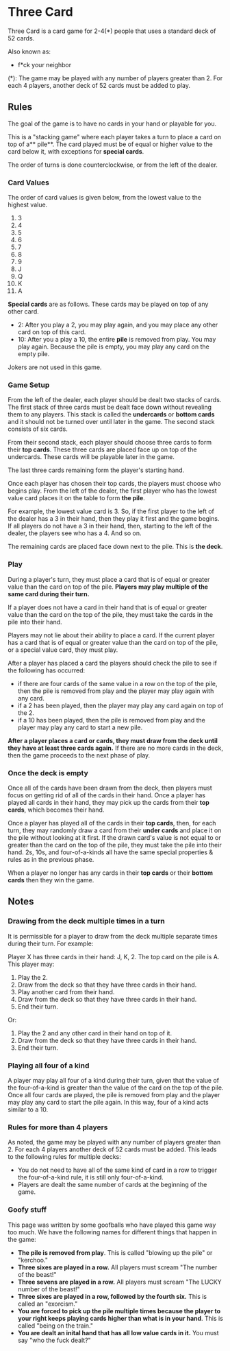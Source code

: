 # Three Card
Three Card is a card game for 2-4(\*) people that uses a standard deck of 52
cards. 

Also known as:
- f\*ck your neighbor

(\*): The game may be played with any number of players greater than 2. For each
4 players, another deck of 52 cards must be added to play.

## Rules
The goal of the game is to have no cards in your hand or playable for you.

This is a "stacking game" where each player takes a turn to place a card on top
of a** pile**. The card played must be of equal or higher value to the card below it, with
exceptions for **special cards**.

The order of turns is done counterclockwise, or from the left of the dealer.

### Card Values

The order of card values is given below, from the lowest value to the highest
value.
1. 3
2. 4
3. 5
4. 6
5. 7
6. 8
7. 9
8. J
9. Q
10. K
11. A

**Special cards** are as follows. These cards may be played on top of any other
card.

- 2: After you play a 2, you may play again, and you may place any other card on
  top of this card.
- 10: After you a play a 10, the entire **pile** is removed from play. You may
  play again. Because the pile is empty, you may play any card on the empty
  pile.

Jokers are not used in this game.

### Game Setup

From the left of the dealer, each player should be dealt two stacks of cards.
The first stack of three cards must be dealt face down without revealing them to
any players. This stack is called the **undercards** or **bottom cards** and it should not be turned over until later in the game.
The second stack consists of six cards.

From their second stack, each player should choose three cards to form their **top
cards**. These three cards are placed face up on top of the undercards. These
cards will be playable later in the game.

The last three cards remaining form the player's starting hand.

Once each player has chosen their top cards, the players must choose who begins
play. From the left of the dealer, the first player who has the lowest value
card places it on the table to form **the pile**.

For example, the lowest value card is 3. So, if the first player to the left of
the dealer has a 3 in their hand, then they play it first and the game begins.
If all players do not have a 3 in their hand, then, starting to the left of the
dealer, the players see who has a 4. And so on.

The remaining cards are placed face down next to the pile. This is **the deck**.

### Play

During a player's turn, they must place a card that is of equal or greater value
than the card on top of the pile. **Players may play multiple of the same card
during their turn.**

If a player does not have a card in their hand that is of equal or greater value
than the card on the top of the pile, they must take the cards in the pile into
their hand.

Players may not lie about their ability to place a card. If the current player
has a card that is of equal or greater value than the card on top of the pile,
or a special value card, they must play.

After a player has placed a card the players should check the pile to see if the
following has occurred:
- if there are four cards of the same value in a row on the top of the pile,
  then the pile is removed from play and the player may play again with any card.
- if a 2 has been played, then the player may play any card again on top of the
  2.
- if a 10 has been played, then the pile is removed from play and the player may
  play any card to start a new pile.

**After a player places a card or cards, they must draw from the deck until they
have at least three cards again.** If there are no more cards in the deck, then
the game proceeds to the next phase of play.

### Once the deck is empty

Once all of the cards have been drawn from the deck, then players must focus on
getting rid of all of the cards in their hand. Once a player has played all
cards in their hand, they may pick up the cards from their **top cards**, which
becomes their hand.

Once a player has played all of the cards in their **top cards**, then, for each
turn, they may randomly draw a card from their **under cards** and place it on the
pile without looking at it first. If the drawn card's value is not equal to or
greater than the card on the top of the pile, they must take the pile into their
hand. 2s, 10s, and four-of-a-kinds all have the same special properties & rules
as in the previous phase.

When a player no longer has any cards in their **top cards** or their **bottom cards**
then they win the game.

## Notes

### Drawing from the deck multiple times in a turn

It is permissible for a player to draw from the deck multiple separate times
during their turn. For example:

Player X has three cards in their hand: J, K, 2. The top card on the pile is A.
This player may:

1. Play the 2.
2. Draw from the deck so that they have three cards in their hand.
3. Play another card from their hand.
4. Draw from the deck so that they have three cards in their hand.
5. End their turn.

Or:

1. Play the 2 and any other card in their hand on top of it.
2. Draw from the deck so that they have three cards in their hand.
3. End their turn.

### Playing all four of a kind

A player may play all four of a kind during their turn, given that the value of
the four-of-a-kind is greater than the value of the card on the top of the pile. Once all
four cards are played, the pile is removed from play and the player may play
any card to start the pile again. In this way, four of a kind acts similar to a
10.

### Rules for more than 4 players

As noted, the game may be played with any number of players greater than 2. For
each 4 players another deck of 52 cards must be added. This leads to the
following rules for multiple decks:
- You do not need to have all of the same kind of card in a row to trigger the
  four-of-a-kind rule, it is still only four-of-a-kind.
- Players are dealt the same number of cards at the beginning of the game.

### Goofy stuff

This page was written by some goofballs who have played this game way too much.
We have the following names for different things that happen in the game:

- **The pile is removed from play**. This is called "blowing up the pile" or
  "kerchoo."
- **Three sixes are played in a row.** All players must scream "The number of the
  beast!"
- **Three sevens are played in a row.** All players must scream "The LUCKY number of the
  beast!"
- **Three sixes are played in a row, followed by the fourth six.** This is
  called an "exorcism."
- **You are forced to pick up the pile multiple times because the player to your
  right keeps playing cards higher than what is in your hand**. This is called
  "being on the train."
- **You are dealt an inital hand that has all low value cards in it.** You must
  say "who the fuck dealt?"
